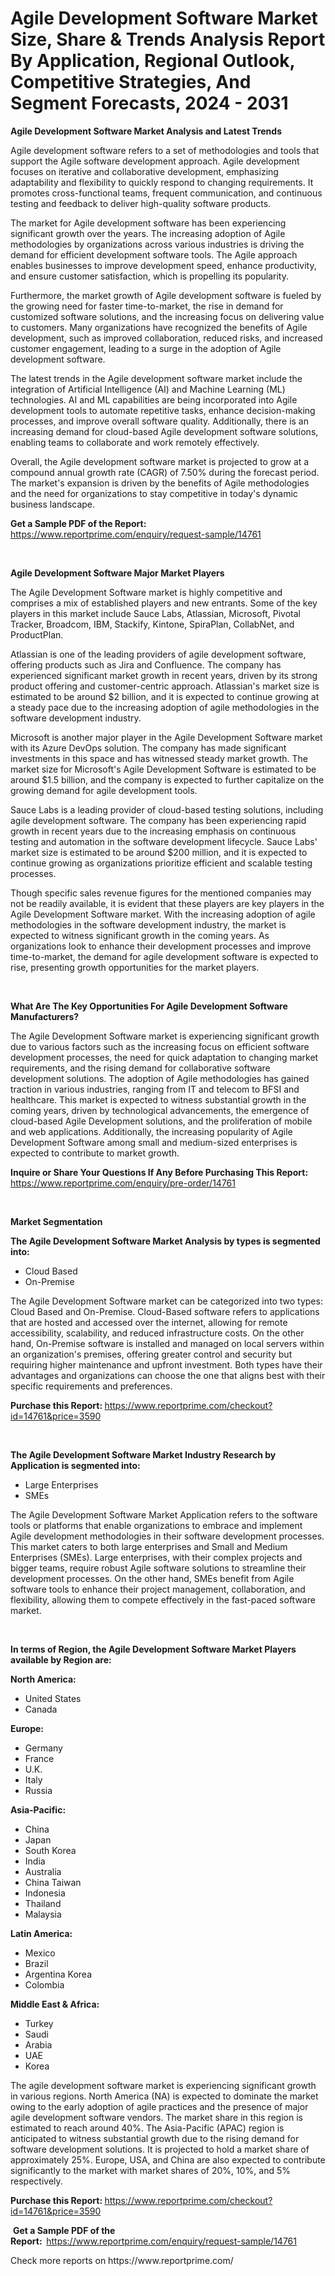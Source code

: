 <p><h1>Agile Development Software Market Size, Share & Trends Analysis Report By Application, Regional Outlook, Competitive Strategies, And Segment Forecasts, 2024 - 2031</h1></p><p><strong>Agile Development Software Market Analysis and Latest Trends</strong></p>
<p><p>Agile development software refers to a set of methodologies and tools that support the Agile software development approach. Agile development focuses on iterative and collaborative development, emphasizing adaptability and flexibility to quickly respond to changing requirements. It promotes cross-functional teams, frequent communication, and continuous testing and feedback to deliver high-quality software products.</p><p>The market for Agile development software has been experiencing significant growth over the years. The increasing adoption of Agile methodologies by organizations across various industries is driving the demand for efficient development software tools. The Agile approach enables businesses to improve development speed, enhance productivity, and ensure customer satisfaction, which is propelling its popularity.</p><p>Furthermore, the market growth of Agile development software is fueled by the growing need for faster time-to-market, the rise in demand for customized software solutions, and the increasing focus on delivering value to customers. Many organizations have recognized the benefits of Agile development, such as improved collaboration, reduced risks, and increased customer engagement, leading to a surge in the adoption of Agile development software.</p><p>The latest trends in the Agile development software market include the integration of Artificial Intelligence (AI) and Machine Learning (ML) technologies. AI and ML capabilities are being incorporated into Agile development tools to automate repetitive tasks, enhance decision-making processes, and improve overall software quality. Additionally, there is an increasing demand for cloud-based Agile development software solutions, enabling teams to collaborate and work remotely effectively.</p><p>Overall, the Agile development software market is projected to grow at a compound annual growth rate (CAGR) of 7.50% during the forecast period. The market's expansion is driven by the benefits of Agile methodologies and the need for organizations to stay competitive in today's dynamic business landscape.</p></p>
<p><strong>Get a Sample PDF of the Report:&nbsp;</strong> <a href="https://www.reportprime.com/enquiry/request-sample/14761">https://www.reportprime.com/enquiry/request-sample/14761</a></p>
<p>&nbsp;</p>
<p><strong>Agile Development Software Major Market Players</strong></p>
<p><p>The Agile Development Software market is highly competitive and comprises a mix of established players and new entrants. Some of the key players in this market include Sauce Labs, Atlassian, Microsoft, Pivotal Tracker, Broadcom, IBM, Stackify, Kintone, SpiraPlan, CollabNet, and ProductPlan.</p><p>Atlassian is one of the leading providers of agile development software, offering products such as Jira and Confluence. The company has experienced significant market growth in recent years, driven by its strong product offering and customer-centric approach. Atlassian's market size is estimated to be around $2 billion, and it is expected to continue growing at a steady pace due to the increasing adoption of agile methodologies in the software development industry.</p><p>Microsoft is another major player in the Agile Development Software market with its Azure DevOps solution. The company has made significant investments in this space and has witnessed steady market growth. The market size for Microsoft's Agile Development Software is estimated to be around $1.5 billion, and the company is expected to further capitalize on the growing demand for agile development tools.</p><p>Sauce Labs is a leading provider of cloud-based testing solutions, including agile development software. The company has been experiencing rapid growth in recent years due to the increasing emphasis on continuous testing and automation in the software development lifecycle. Sauce Labs' market size is estimated to be around $200 million, and it is expected to continue growing as organizations prioritize efficient and scalable testing processes.</p><p>Though specific sales revenue figures for the mentioned companies may not be readily available, it is evident that these players are key players in the Agile Development Software market. With the increasing adoption of agile methodologies in the software development industry, the market is expected to witness significant growth in the coming years. As organizations look to enhance their development processes and improve time-to-market, the demand for agile development software is expected to rise, presenting growth opportunities for the market players.</p></p>
<p>&nbsp;</p>
<p><strong>What Are The Key Opportunities For Agile Development Software Manufacturers?</strong></p>
<p><p>The Agile Development Software market is experiencing significant growth due to various factors such as the increasing focus on efficient software development processes, the need for quick adaptation to changing market requirements, and the rising demand for collaborative software development solutions. The adoption of Agile methodologies has gained traction in various industries, ranging from IT and telecom to BFSI and healthcare. This market is expected to witness substantial growth in the coming years, driven by technological advancements, the emergence of cloud-based Agile Development solutions, and the proliferation of mobile and web applications. Additionally, the increasing popularity of Agile Development Software among small and medium-sized enterprises is expected to contribute to market growth.</p></p>
<p><strong>Inquire or Share Your Questions If Any Before Purchasing This Report:</strong> <a href="https://www.reportprime.com/enquiry/pre-order/14761">https://www.reportprime.com/enquiry/pre-order/14761</a></p>
<p>&nbsp;</p>
<p><strong>Market Segmentation</strong></p>
<p><strong>The Agile Development Software Market Analysis by types is segmented into:</strong></p>
<p><ul><li>Cloud Based</li><li>On-Premise</li></ul></p>
<p><p>The Agile Development Software market can be categorized into two types: Cloud Based and On-Premise. Cloud-Based software refers to applications that are hosted and accessed over the internet, allowing for remote accessibility, scalability, and reduced infrastructure costs. On the other hand, On-Premise software is installed and managed on local servers within an organization's premises, offering greater control and security but requiring higher maintenance and upfront investment. Both types have their advantages and organizations can choose the one that aligns best with their specific requirements and preferences.</p></p>
<p><strong>Purchase this Report:&nbsp;</strong><a href="https://www.reportprime.com/checkout?id=14761&price=3590">https://www.reportprime.com/checkout?id=14761&price=3590</a></p>
<p>&nbsp;</p>
<p><strong>The Agile Development Software Market Industry Research by Application is segmented into:</strong></p>
<p><ul><li>Large Enterprises</li><li>SMEs</li></ul></p>
<p><p>The Agile Development Software Market Application refers to the software tools or platforms that enable organizations to embrace and implement Agile development methodologies in their software development processes. This market caters to both large enterprises and Small and Medium Enterprises (SMEs). Large enterprises, with their complex projects and bigger teams, require robust Agile software solutions to streamline their development processes. On the other hand, SMEs benefit from Agile software tools to enhance their project management, collaboration, and flexibility, allowing them to compete effectively in the fast-paced software market.</p></p>
<p>&nbsp;</p>
<p><strong>In terms of Region, the Agile Development Software Market Players available by Region are:</strong></p>
<p>
    <p> <strong> North America: </strong>
        <ul>
            <li>United States</li>
            <li>Canada</li>
        </ul>
        </p> 
    <p> <strong> Europe: </strong>
        <ul>
            <li>Germany</li>
            <li>France</li>
            <li>U.K.</li>
            <li>Italy</li>
            <li>Russia</li>
        </ul>
        </p> 
    <p> <strong> Asia-Pacific: </strong>
        <ul>
            <li>China</li>
            <li>Japan</li>
            <li>South Korea</li>
            <li>India</li>
            <li>Australia</li>
            <li>China Taiwan</li>
            <li>Indonesia</li>
            <li>Thailand</li>
            <li>Malaysia</li>
        </ul>
        </p> 
    <p> <strong> Latin America: </strong>
        <ul>
            <li>Mexico</li>
            <li>Brazil</li>
            <li>Argentina Korea</li>
            <li>Colombia</li>
        </ul>
        </p> 
    <p> <strong> Middle East & Africa: </strong>
        <ul>
            <li>Turkey</li>
            <li>Saudi</li>
            <li>Arabia</li>
            <li>UAE</li>
            <li>Korea</li>
        </ul>
    </p>
    </p>
<p><p>The agile development software market is experiencing significant growth in various regions. North America (NA) is expected to dominate the market owing to the early adoption of agile practices and the presence of major agile development software vendors. The market share in this region is estimated to reach around 40%. The Asia-Pacific (APAC) region is anticipated to witness substantial growth due to the rising demand for software development solutions. It is projected to hold a market share of approximately 25%. Europe, USA, and China are also expected to contribute significantly to the market with market shares of 20%, 10%, and 5% respectively.</p></p>
<p><strong>Purchase this Report: </strong><a href="https://www.reportprime.com/checkout?id=14761&price=3590">https://www.reportprime.com/checkout?id=14761&price=3590</a></p>
<p>&nbsp;<strong>Get a Sample PDF of the Report:&nbsp;&nbsp;</strong><a href="https://www.reportprime.com/enquiry/request-sample/14761">https://www.reportprime.com/enquiry/request-sample/14761</a></p>
<p><strong></strong></p>
<p>Check more reports on https://www.reportprime.com/</p>